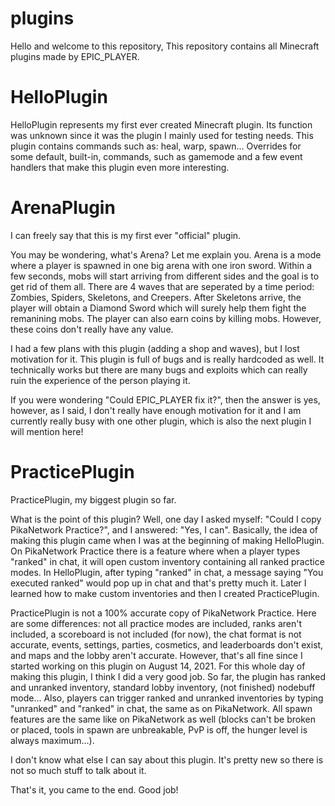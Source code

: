 # plugins
Hello and welcome to this repository,
This repository contains all Minecraft plugins made by EPIC_PLAYER. 

# HelloPlugin
HelloPlugin represents my first ever created Minecraft plugin. 
Its function was unknown since it was the plugin I mainly used for testing needs. 
This plugin contains commands such as: heal, warp, spawn... Overrides for some default, built-in, commands, such as gamemode and a few event handlers that make this plugin even more interesting.

# ArenaPlugin
I can freely say that this is my first ever "official" plugin. 

You may be wondering, what's Arena? Let me explain you. Arena is a mode where a player is spawned in one big arena with one iron sword. Within a few seconds, mobs will start arriving from different sides and the goal is to get rid of them all. There are 4 waves that are seperated by a time period: Zombies, Spiders, Skeletons, and Creepers. After Skeletons arrive, the player will obtain a Diamond Sword which will surely help them fight the remanining mobs. The player can also earn coins by killing mobs. However, these coins don't really have any value.

I had a few plans with this plugin (adding a shop and waves), but I lost motivation for it. This plugin is full of bugs and is really hardcoded as well. It technically works but there are many bugs and exploits which can really ruin the experience of the person playing it.

If you were wondering "Could EPIC_PLAYER fix it?", then the answer is yes, however, as I said, I don't really have enough motivation for it and I am currently really busy with one other plugin, which is also the next plugin I will mention here!

# PracticePlugin
PracticePlugin, my biggest plugin so far.

What is the point of this plugin? Well, one day I asked myself: "Could I copy PikaNetwork Practice?", and I answered: "Yes, I can". Basically, the idea of making this plugin came when I was at the beginning of making HelloPlugin. On PikaNetwork Practice there is a feature where when a player types "ranked" in chat, it will open custom inventory containing all ranked practice modes. In HelloPlugin, after typing "ranked" in chat, a message saying "You executed ranked" would pop up in chat and that's pretty much it. Later I learned how to make custom inventories and then I created PracticePlugin.

PracticePlugin is not a 100% accurate copy of PikaNetwork Practice. Here are some differences: not all practice modes are included, ranks aren't included, a scoreboard is not included (for now), the chat format is not accurate, events, settings, parties, cosmetics, and leaderboards don't exist, and maps and the lobby aren't accurate. However, that's all fine since I started working on this plugin on August 14, 2021. For this whole day of making this plugin, I think I did a very good job. 
So far, the plugin has ranked and unranked inventory, standard lobby inventory, (not finished) nodebuff mode... Also, players can trigger ranked and unranked inventories by typing "unranked" and "ranked" in chat, the same as on PikaNetwork. All spawn features are the same like on PikaNetwork as well (blocks can't be broken or placed, tools in spawn are unbreakable, PvP is off, the hunger level is always maximum...). 

I don't know what else I can say about this plugin. It's pretty new so there is not so much stuff to talk about it.

That's it, you came to the end. Good job!

